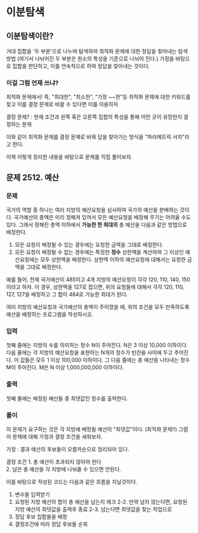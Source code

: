 # 이분탐색

## 이분탐색이란?
거대 집합을 '두 부분'으로 나누며 탐색하여 최적화 문제에 대한 정답을 찾아내는 탐색 방법 (여기서 나뉘어진 두 부분은 원소의 특성을 기준으로 나뉘어 진다.)
가정을 바탕으로 집합을 판단하고, 이를 연속적으로 하여 정답을 찾아내는 것이다.

### 이걸 그럼 언제 쓰냐?
최적화 문제에서!
즉, "최대한", "최소한", "가장 ~~한"등 최적화 문제에 대한 키워드를 찾고 이를 결정 문제로 바꿀 수 있다면 이를 이용하자

결정 문제? : 현재 조건과 왼쪽 혹은 오른쪽 집합의 특성을 통해 어떤 곳이 유망한지 결정하는 문제

이와 같이 최적화 문제를 결정 문제로 바꿔 답을 찾아가는 방식을 "파라메트릭 서치"라고 한다.

이제 이렇게 정리한 내용을 바탕으로 문제를 직접 풀어보자.


## 문제 2512. 예산

### 문제
국가의 역할 중 하나는 여러 지방의 예산요청을 심사하여 국가의 예산을 분배하는 것이다. 국가예산의 총액은 미리 정해져 있어서 모든 예산요청을 배정해 주기는 어려울 수도 있다. 그래서 정해진 총액 이하에서  **가능한 한 최대의**  총 예산을 다음과 같은 방법으로 배정한다.

1.  모든 요청이 배정될 수 있는 경우에는 요청한 금액을 그대로 배정한다.
2.  모든 요청이 배정될 수 없는 경우에는 특정한  **정수**  상한액을 계산하여 그 이상인 예산요청에는 모두 상한액을 배정한다. 상한액 이하의 예산요청에 대해서는 요청한 금액을 그대로 배정한다.

예를 들어, 전체 국가예산이 485이고 4개 지방의 예산요청이 각각 120, 110, 140, 150이라고 하자. 이 경우, 상한액을 127로 잡으면, 위의 요청들에 대해서 각각 120, 110, 127, 127을 배정하고 그 합이 484로 가능한 최대가 된다.

여러 지방의 예산요청과 국가예산의 총액이 주어졌을 때, 위의 조건을 모두 만족하도록 예산을 배정하는 프로그램을 작성하시오.

### 입력

첫째 줄에는 지방의 수를 의미하는 정수 N이 주어진다. N은 3 이상 10,000 이하이다. 다음 줄에는 각 지방의 예산요청을 표현하는 N개의 정수가 빈칸을 사이에 두고 주어진다. 이 값들은 모두 1 이상 100,000 이하이다. 그 다음 줄에는 총 예산을 나타내는 정수 M이 주어진다. M은 N 이상 1,000,000,000 이하이다.

### 출력

첫째 줄에는 배정된 예산들 중 최댓값인 정수를 출력한다.



### 풀이
이 문제가 요구하는 것은 각 지방에 배정될 예산의 "최댓값"이다. (최적화 문제!!)
그럼 이 문제에 대해 가정과 결정 조건을 새워보자.

가정 : 결과 예산의 후보들이 오름차순으로 정리되어 있다.

결정 조건 
	1. 총 예산이 초과되지 않아야 한다  
	2. 남은 총 예산을 각 지방에 나눠줄 수 있으면 안된다.

이를 바탕으로 작성된 코드는 다음과 같은 흐름을 지닐것이다.

1. 변수들 입력받기
2. 요청된 지방 예산의 합이 총 예산을 넘는지 체크
	2-2. 만약 넘지 않는다면, 요청된 지방 예산의 최댓값을 출력후 종료
	2-3. 넘는다면 최댓값을 찾는 작업으로
3.  정답 후보 집합들을 배정
4. 결정조건에 따라 정답 후보들 순회





<!--stackedit_data:
eyJoaXN0b3J5IjpbLTEzNDAyMDg5NjNdfQ==
-->